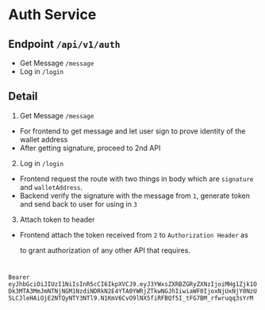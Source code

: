# Auth Service

## Endpoint `/api/v1/auth`

- Get Message `/message`
- Log in `/login`

## Detail

1. Get Message `/message`

- For frontend to get message and let user sign to prove identity of the wallet address
- After getting signature, proceed to 2nd API

2. Log in `/login`

- Frontend request the route with two things in body which are `signature` and `walletAddress`.
- Backend verify the signature with the message from `1`, generate token and send back to user for using in `3`

3. Attach token to header

- Frontend attach the token received from `2` to `Authorization Header`
  as

  to grant authorization of any other API that requires.

#

`Bearer eyJhbGciOiJIUzI1NiIsInR5cCI6IkpXVCJ9.eyJ3YWxsZXRBZGRyZXNzIjoiMHg1Zjk1ODk3MTA3MmJmNTNjNGM1NzdiNDRkN2E4YTA0YWRjZTkwNGJhIiwiaWF0IjoxNjUxNjY0NzU5LCJleHAiOjE2NTQyNTY3NTl9.N1KmV6CvO9lNX5fiRFBQf5I_tFG7BM_rfwruqq3sYrM`
